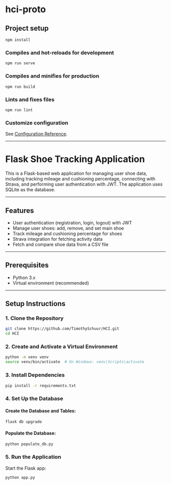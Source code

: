 # hci-proto

## Project setup
```
npm install
```

### Compiles and hot-reloads for development
```
npm run serve
```

### Compiles and minifies for production
```
npm run build
```

### Lints and fixes files
```
npm run lint
```

### Customize configuration
See [Configuration Reference](https://cli.vuejs.org/config/).

-----------------------------------------------
# Flask Shoe Tracking Application

This is a Flask-based web application for managing user shoe data, including tracking mileage and cushioning percentage, connecting with Strava, and performing user authentication with JWT. The application uses SQLite as the database.

---

## Features

- User authentication (registration, login, logout) with JWT
- Manage user shoes: add, remove, and set main shoe
- Track mileage and cushioning percentage for shoes
- Strava integration for fetching activity data
- Fetch and compare shoe data from a CSV file

---

## Prerequisites

- Python 3.x
- Virtual environment (recommended)

---

## Setup Instructions

### 1. Clone the Repository

```bash
git clone https://github.com/TimothySchuur/HCI.git
cd HCI
```

### 2. Create and Activate a Virtual Environment

```bash
python -m venv venv
source venv/bin/activate  # On Windows: venv\Scripts\activate
```

### 3. Install Dependencies

```bash
pip install -r requirements.txt
```

### 4. Set Up the Database

#### Create the Database and Tables:

```bash
flask db upgrade
```

#### Populate the Database:


```bash
python populate_db.py
```

### 5. Run the Application

Start the Flask app:

```bash
python app.py
```